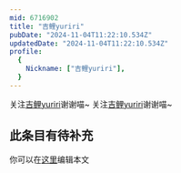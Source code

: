 ```yaml
---
mid: 6716902
title: "吉鲤yuriri"
pubDate: "2024-11-04T11:22:10.534Z"
updatedDate: "2024-11-04T11:22:10.534Z"
profile:
  {
    Nickname: ["吉鲤yuriri"],
  }
---
```


关注[吉鲤yuriri](https://space.bilibili.com/6716902)谢谢喵~ 关注[吉鲤yuriri](https://space.bilibili.com/6716902)谢谢喵~

## 此条目有待补充
你可以在[这里](https://github.com/Yuhanawa/VTuber.ICU-Content/edit/master/v/吉鲤yuriri/index.md)编辑本文
